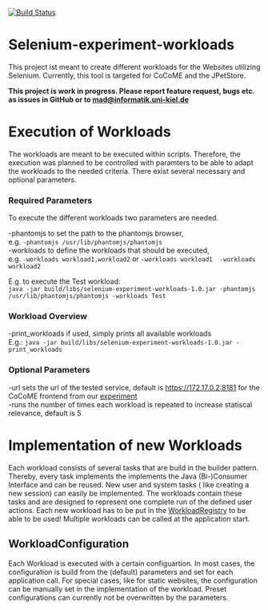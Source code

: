 <a href="https://travis-ci.org/research-iobserve/selenium-workloads"><img src="https://travis-ci.org/research-iobserve/selenium-workloads.svg?branch=master" alt="Build Status"></a>

# Selenium-experiment-workloads
This project ist meant to create different workloads for the Websites utilizing Selenium.
Currently,  this tool is targeted for CoCoME and the JPetStore.

**This project is work in progress. Please report feature request, bugs etc. as issues in GitHub or to mad@informatik.uni-kiel.de** 

# Execution of Workloads
The workloads are meant to be executed within scripts.
Therefore, the execution was planned to be controlled with paramters to be able to adapt the workloads to the needed criteria.
There exist several necessary and optional parameters.

### Required Parameters
To execute the different workloads two parameters are needed.

-phantomjs to set the path to the phantomjs browser, <br> 
e.g. `-phantomjs /usr/lib/phantomjs/phantomjs` <br>
-workloads to define the workloads that should be executed, <br>
e.g. `-workloads workload1,workload2` or `-workloads workload1  -workloads workload2` <br>

E.g. to execute the Test workload: <br>
`java -jar build/libs/selenium-experiment-workloads-1.0.jar -phantomjs
/usr/lib/phantomjs/phantomjs -workloads Test`

### Workload Overview
-print_workloads if used, simply prints all available workloads <br> 
E.g.: `java -jar build/libs/selenium-experiment-workloads-1.0.jar -print_workloads`

### Optional Parameters
-url sets the url of the tested service, default is https://172.17.0.2:8181 for the CoCoME frontend from our [experiment](https://github.com/research-iobserve/cocome-experiment) <br>
-runs the number of times each workload is repeated to increase statiscal relevance, default is 5 <br> 

# Implementation of new Workloads

Each workload consists of several tasks that are build in the builder pattern.
Thereby, every task implements the implements the Java (Bi-)Consumer Interface and can be reused.
New user and system tasks ( like creating a new session) can easily be implemented.
The workloads contain these tasks and are designed to represent one complete run of the defined user actions.
Each new workload has to be put in the [WorkloadRegistry](https://github.com/research-iobserve/cocome-selenium-workloads/blob/master/src/main/java/org/iobserve/selenium/workloads/registry/WorkloadRegistry.java) to be able to be used!
Multiple workloads can be called at the application start.

## WorkloadConfiguration
Each Workload is executed with a certain configuartion.
In most cases, the configuration is build from the (default) parameters and set for each application call.
For special cases, like for static websites, the configuration can be manually set in the implementation of the workload. 
Preset configurations can currently not be overwritten by the parameters.



